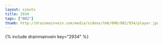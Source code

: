 ```yaml
--- 
layout: sieutv
title: 2934
tags: ["002"]
thumb: http://drainmainvein.com/media/videos/tmb/000/002/934/player.jpg
---
```

{% include drainmainvein key="2934" %} 
